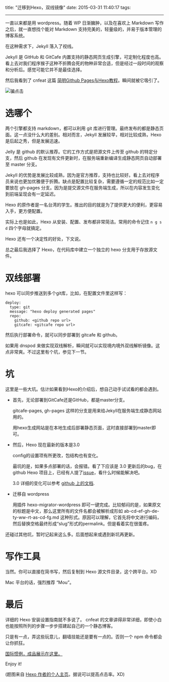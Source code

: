 title: "迁移到Hexo，双线镜像"
date: 2015-03-31 11:40:17
tags:

---

一直以来都是用 wordpress。随着 WP 日渐臃肿，以及在喜欢上 Markdown 写作之后，就一直想找个能对 Markdown 支持完美的，轻量级的，并易于版本管理的博客系统。

在这种需求下，Jekyll 落入了视线。

Jekyll 是 GitHub 和 GitCafe 内置支持的静态网页生成引擎，可定制化程度也高。看上去对我们程序猴子这种不折腾会死的物种非常合适，但是经过一段时间的观察和分析后。感觉可能它并不是最佳选择。

然后我看到了 cnfeat 这篇 [简明Github Pages与Hexo教程][link-cnfeat-hexo]。瞬间就被它吸引了。

![骗点击][img-girls]

# 选哪个

两个引擎都支持 markdown，都可以利用 git 库进行管理。最终发布的都是静态页面。这一点没什么大的差别。相对而言，Jekyll 发展较早，相对比较成熟，Hexo 是后起之秀，但是发展迅速。

Jelly 是 github 的默认推荐。它的工作方式是把源文件上传至 github 的特定分支，然后 github 在发现有文件更新时，在服务端重新编译生成静态网页自动部署至 master 分支。

Jekyll 的优势是发展比较成熟，因为是官方推荐，支持也比较好。看上去对程序员来说也更加优雅便于折腾。缺点是配置比较复杂，需要遵循一定的规范比如一定要放在 gh-pages 分支。因为是提交源文件在服务端生成，所以在内容发生变化到前端呈现会有一定延迟。

Hexo 的原作者是一名台湾的学生。推出的目的就是为了提供更大的便利，更容易入手，更方便配置。

实际上也是如此，Hexo 从安装、配置、发布都非常简洁。常用的命令记住 `n g s d` 四个字母就搞定。

Hexo 还有一个决定性的好处，下文说。

总之最后我选择了 Hexo，在代码库中建立一个独立的 hexo 分支用于存放源文件。

<!-- more -->

# 双线部署


hexo 可以同步推送到多个git库，比如，在配置文件里这样写：

```
deploy:
  type: git
  message: "hexo deploy generated pages"
  repo: 
    github: <github repo url>
    gitcafe: <gitcafe repo url> 
```

然后执行部署命令，就可以同步部署到 gitcafe 和 github。

如果用 dnspod 来做实现双线解析，瞬间就可以实现境内境外双线解析镜像。这点非常爽。不过这里有个坑，参见下一节。


# 坑

这里是一些大坑。估计如果看到Hexo的介绍后，想自己动手试试看的都会遇到。

- 首先，无论部署到GitCafe还是GitHub，都是master分支。
	
	gitcafe-pages, gh-pages 这样的分支是用来给Jekyll在服务端生成静态网站用的。
	
	用hexo生成网站是在本地生成后部署静态页面，这时直接部署到master即可。
	
- 然后，Hexo 现在最新的版本是3.0 
	
	config的设置项有所更改，包结构也有变化。
	
	最坑的是，如果多点部署的话，会报错。看了下应该是 3.0 更新后的bug，在 github Hexo 项目上，已经有人提了[issue][link-hexo-issue-repo]，看什么时候能解决吧。
	
	3.0 详细的变化可以参考 [github 上的文档][link-hexo-v3].
	
- 迁移自 wordpress

	用插件 hexo-migrator-wordpress 即可一键完成。比较郁闷的是，如果原文的标题是中文，那么这里所有的文件名都会被解析成形如 ab-cd-ef-gh-de-ty-ww-rt-as-cd-fg.md 这种形式。原因可以理解，它首先将中文进行编码，然后替换空格最终形成“slug”形式的permalink。但是看着实在很蛋疼。
	
还碰过其他坑，暂时记起来这么多。后面想起来或遇到新坑再更新。

	
# 写作工具

当然。你可以直接在简书写，然后复制到 Hexo 源文件目录，这个跨平台。XD

Mac 平台的话，强烈推荐 “Mou”。
	
# 最后

详细的 Hexo 安装设置指南就不多说了。 cnfeat 的文章讲得非常详细，即使小白也能按照所列的步骤一步步搭建起自己的一个静态博客。

只是有一点，弄这些玩意儿，翻墙技能还是要有一点的。否则一个 npm 命令都会让你抓狂。

[国际惯例，成品展示在这里。][link-my-site]

Enjoy it!

(题图来自 [Hexo 作者的个人主页][link-zespia]。据说可以提高点击率。XD)
	

<!-- 链接区 -->
[link-cnfeat-hexo]: http://cnfeat.com/2014/05/10/2014-05-11-how-to-build-a-blog/
[link-ibruce-hexo]: http://ibruce.info/2013/11/22/hexo-your-blog/
[link-hexo-issue-repo]: https://github.com/hexojs/hexo/issues/1108
[link-hexo-v3]: https://github.com/hexojs/hexo/wiki/Breaking-Changes-in-Hexo-3.0
[link-my-site]: http://www.catxn.net
[link-zespia]: http://zespia.tw
[img-girls]: http://i.minus.com/ibpxy719URHw77.jpg